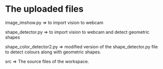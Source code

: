 # The uploaded files

image_imshow.py => to import vision to webcam 

shape_detector.py => to import vision to webcam and detect geometric shapes

shape_color_detector2.py => modified version of the shape_detector.py file to detect colours along with geometric shapes.

src => The source files of the workspace.
